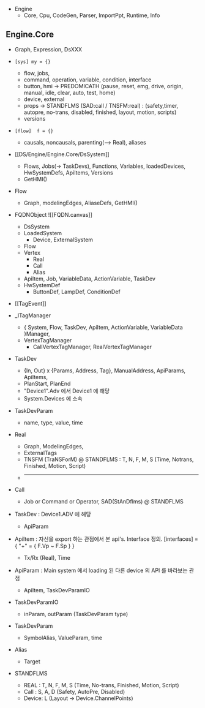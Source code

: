 - Engine
	- Core, Cpu, CodeGen, Parser, ImportPpt, Runtime, Info
## Engine.Core
-  Graph, Expression, DsXXX
- `[sys] my = {}`
	- flow, jobs, 
	- command, operation, variable, condition, interface
	- button, hmi   -> PREDOMICATH (pause, reset, emg, drive, origin, manual, idle, clear, auto, test, home)
	- device, external
	- props             -> STANDFLMS   (SAD:call / TNSFM:real) : (safety,timer, autopre, no-trans, disabled, finished, layout, motion, scripts)
	- versions
- `[flow]  f = {}`
	- causals, noncausals, parenting(--> Real), aliases

- [[DS/Engine/Engine.Core/DsSystem]]
	- Flows, Jobs(-> TaskDevs), Functions, Variables,  loadedDevices, HwSystemDefs, ApiItems,  Versions
	- GetHMI()
- Flow
	- Graph, modelingEdges, AliaseDefs, GetHMI()
- FQDNObject ![[FQDN.canvas]]
	- DsSystem
	- LoadedSystem
		- Device, ExternalSystem
	- Flow
	- Vertex
		- Real
		- Call
		- Alias
	- ApiItem, Job, VariableData, ActionVariable, TaskDev
	- HwSystemDef
		- ButtonDef, LampDef, ConditionDef
- [[TagEvent]]
- _ITagManager
	- { System, Flow, TaskDev, ApiItem, ActionVariable, VariableData  }Manager,
	- VertexTagManager
		- CallVertexTagManager, RealVertexTagManager
- TaskDev
	- {In, Out} x {Params, Address, Tag}, ManualAddress, ApiParams, ApiItems, 
	- PlanStart, PlanEnd
	- "Device1".Adv 에서 Device1 에 해당
	- System.Devices 에 소속
- TaskDevParam
	- name, type, value, time
- Real
	- Graph, ModelingEdges,
	- ExternalTags
	- TNSFM (TraNSForM) @ STANDFLMS : T, N, F, M, S (Time, Notrans, Finished, Motion, Script)
	-  _    _   _   _ _
- Call
	- Job or Command or Operator, SAD(StAnDflms) @ STANDFLMS 

- TaskDev : Device1.ADV 에 해당
	- ApiParam
- ApiItem : 자신을 export 하는 관점에서 본 api's.  Interface 정의.   [interfaces] = { "+" = { F.Vp ~ F.Sp } }
	- Tx/Rx (Real), Time
- ApiParam : Main system 에서 loading 된 다른 device 의 API 를 바라보는 관점
	- ApiItem, TaskDevParamIO
- TaskDevParamIO
	- inParam, outParam (TaskDevParam type)
- TaskDevParam
	- SymbolAlias, ValueParam, time

- Alias
	- Target
- STANDFLMS
	- REAL : T, N, F, M, S (Time, No-trans, Finished, Motion, Script)
	- Call : S, A, D (Safety, AutoPre, Disabled)
	- Device: L (Layout -> Device.ChannelPoints)